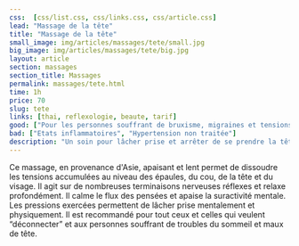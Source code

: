 ```yaml
---
css:  [css/list.css, css/links.css, css/article.css]
lead: "Massage de la tête"
title: "Massage de la tête"
small_image: img/articles/massages/tete/small.jpg
big_image: img/articles/massages/tete/big.jpg
layout: article
section: massages
section_title: Massages
permalink: massages/tete.html
time: 1h
price: 70
slug: tete
links: [thai, reflexologie, beaute, tarif]
good: ["Pour les personnes souffrant de bruxisme, migraines et tensions", "Lâcher prise"]
bad: ["Etats inflammatoires", "Hypertension non traitée"]
description: "Un soin pour lâcher prise et arrêter de se prendre la tête!"
---
```

Ce massage, en provenance d'Asie, apaisant et lent permet de dissoudre 
les tensions accumulées au niveau des épaules, du cou, de la tête et du visage. 
Il agit sur de nombreuses terminaisons nerveuses 
réflexes et relaxe profondément.
Il calme le flux des pensées et apaise la suractivité
mentale.
Les pressions exercées permettent de lâcher 
prise mentalement et physiquement.
Il est recommandé pour tout ceux et celles qui
veulent “déconnecter” et aux personnes souffrant
de troubles du sommeil et maux de tête.



